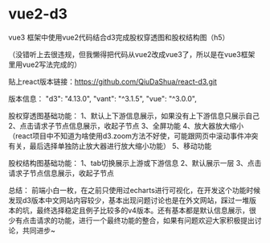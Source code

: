 # vue2-d3
vue3 框架中使用vue2代码结合d3完成股权穿透图和股权结构图（h5）

（没错听上去很违规，但我懒得把代码从vue2改成vue3了，所以是在vue3框架里用vue2写法完成的）

贴上react版本链接：https://github.com/QiuDaShua/react-d3.git

版本信息：
"d3": "4.13.0",
"vant": "^3.1.5",
"vue": "^3.0.0",

股权穿透图基础功能：
1、默认上下游信息展示，如果没有上下游信息只展示自己
2、点击请求子节点信息展示，收起子节点
3、全屏功能
4、放大器放大缩小（react项目中不知道为啥使用d3.zoom方法不好使，可能跟网页中滚动事件冲突有关，最后选择单独防止放大器进行放大缩小功能）
5、移动功能

股权结构图基础功能：
1、tab切换展示上游或下游信息
2、默认展示一层
3、点击请求子节点信息展示，收起子节点

总结：
前端小白一枚，在之前只使用过echarts进行可视化，在开发这个功能时候发现d3版本中文网站内容较少，基本出现问题讨论也是在外文网站，踩过一堆版本的坑，最终选择稳定且例子比较多的v4版本。还有基本都是默认信息展示，很少有点击请求的功能，进行一个最终功能的整合，如果有问题欢迎大家积极提出讨论，共同进步~
